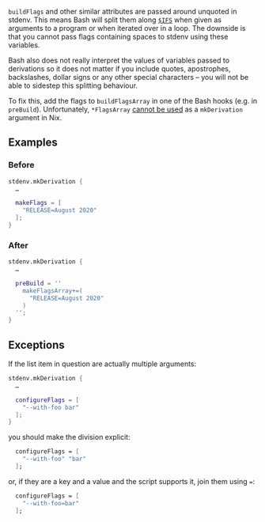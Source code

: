 `buildFlags` and other similar attributes are passed around unquoted in stdenv. This means Bash will split them along [`$IFS`](https://tldp.org/LDP/abs/html/internalvariables.html#IFSREF) when given as arguments to a program or when iterated over in a loop. The downside is that you cannot pass flags containing spaces to stdenv using these variables.

Bash also does not really interpret the values of variables passed to derivations so it does not matter if you include quotes, apostrophes, backslashes, dollar signs or any other special characters – you will not be able to sidestep this splitting behaviour.

To fix this, add the flags to `buildFlagsArray` in one of the Bash hooks (e.g. in `preBuild`). Unfortunately, `*FlagsArray` [cannot be used](./no-flags-array.md) as a `mkDerivation` argument in Nix.

## Examples

### Before

```nix
stdenv.mkDerivation {
  …

  makeFlags = [
    "RELEASE=August 2020"
  ];
}
```

### After

```nix
stdenv.mkDerivation {
  …

  preBuild = ''
    makeFlagsArray+=(
      "RELEASE=August 2020"
    )
  '';
}
```

## Exceptions

If the list item in question are actually multiple arguments:

```nix
stdenv.mkDerivation {
  …

  configureFlags = [
    "--with-foo bar"
  ];
}
```

you should make the division explicit:

```nix
  configureFlags = [
    "--with-foo" "bar"
  ];
```

or, if they are a key and a value and the script supports it, join them using `=`:

```nix
  configureFlags = [
    "--with-foo=bar"
  ];
```
